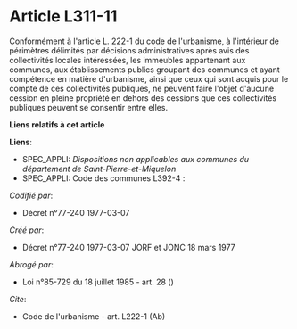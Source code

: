 # Article L311-11

Conformément à l'article L. 222-1 du code de l'urbanisme, à l'intérieur de périmètres délimités par décisions administratives
après avis des collectivités locales intéressées, les immeubles appartenant aux communes, aux établissements publics groupant
des communes et ayant compétence en matière d'urbanisme, ainsi que ceux qui sont acquis pour le compte de ces collectivités
publiques, ne peuvent faire l'objet d'aucune cession en pleine propriété en dehors des cessions que ces collectivités
publiques peuvent se consentir entre elles.

**Liens relatifs à cet article**

**Liens**:

  - SPEC_APPLI: *Dispositions non applicables aux communes du département de Saint-Pierre-et-Miquelon*
  - SPEC_APPLI: Code des communes L392-4 :

_Codifié par_:

  - Décret n°77-240 1977-03-07

_Créé par_:

  - Décret n°77-240 1977-03-07 JORF et JONC 18 mars 1977

_Abrogé par_:

  - Loi n°85-729 du 18 juillet 1985 - art. 28 ()

_Cite_:

  - Code de l'urbanisme - art. L222-1 (Ab)
